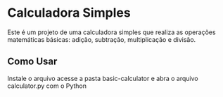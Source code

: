 # Calculadora Simples

Este é um projeto de uma calculadora simples que realiza as operações matemáticas básicas: adição, subtração, multiplicação e divisão.

## Como Usar

Instale o arquivo acesse a pasta basic-calculator e abra o arquivo calculator.py com o Python